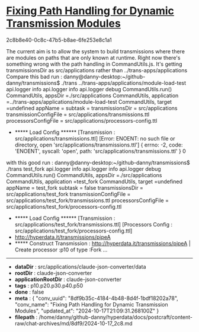 # [Fixing Path Handling for Dynamic Transmission Modules](https://claude.ai/chat/8df9b35c-4184-4b48-8d4f-1bdf18202a78)

2c8b8e40-0c8c-47b5-b8ae-6fe253e8c1a1

The current aim is to allow the system to build transmissions where there are modules on paths that are only known at runtime. Right now there's something wrong with the path handling in CommandUtils.js. It's getting transmissionsDir as  src/applications rather than ../trans-apps/applications
Compare this bad run :
danny@danny-desktop:~/github-danny/transmissions$ ./trans ../trans-apps/applications/module-load-test 
 api.logger info
 api.logger info
 api.logger debug
CommandUtils.run()
CommandUtils, appsDir =./src/applications
CommandUtils, application =../trans-apps/applications/module-load-test
CommandUtils, target =undefined
appName = 
subtask  = 
transmissionsDir = src/applications
transmissionConfigFile = src/applications/transmissions.ttl
processorsConfigFile = src/applications/processors-config.ttl
+ ***** Load Config ******
[Transmission : src/applications/transmissions.ttl]
[Error: ENOENT: no such file or directory, open 'src/applications/transmissions.ttl'] {
  errno: -2,
  code: 'ENOENT',
  syscall: 'open',
  path: 'src/applications/transmissions.ttl'
}
0

with this good run :
danny@danny-desktop:~/github-danny/transmissions$ ./trans test_fork
 api.logger info
 api.logger info
 api.logger debug
CommandUtils.run()
CommandUtils, appsDir =./src/applications
CommandUtils, application =test_fork
CommandUtils, target =undefined
appName = test_fork
subtask  = false
transmissionsDir = src/applications/test_fork
transmissionConfigFile = src/applications/test_fork/transmissions.ttl
processorsConfigFile = src/applications/test_fork/processors-config.ttl
+ ***** Load Config ******
[Transmission : src/applications/test_fork/transmissions.ttl]
[Processors Config : src/applications/test_fork/processors-config.ttl]
+ http://hyperdata.it/transmissions/pipeA
+ ***** Construct Transmission :  <http://hyperdata.it/transmissions/pipeA>
| Create processor :p10 of type :Fork
...

---

* **dataDir** : src/applications/claude-json-converter/data
* **rootDir** : claude-json-converter
* **applicationRootDir** : claude-json-converter
* **tags** : p10.p20.p30.p40.p50
* **done** : false
* **meta** : {
  "conv_uuid": "8df9b35c-4184-4b48-8d4f-1bdf18202a78",
  "conv_name": "Fixing Path Handling for Dynamic Transmission Modules",
  "updated_at": "2024-10-17T21:09:31.268100Z"
}
* **filepath** : /home/danny/github-danny/hyperdata/docs/postcraft/content-raw/chat-archives/md/8df9/2024-10-17_2c8.md